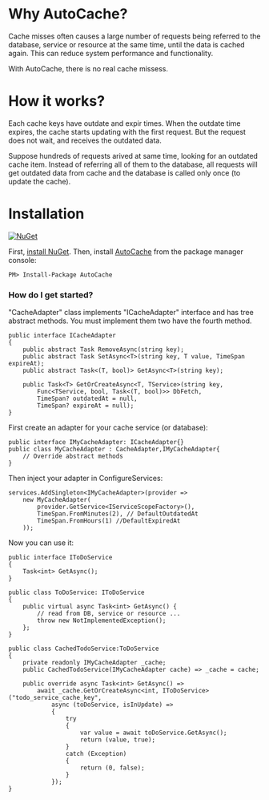 # Why AutoCache?

Cache misses often causes a large number of requests being referred to the database, service or resource at the same time, until the data is cached again. This can reduce system performance and functionality.

With AutoCache, there is no real cache missess.

# How it works?

Each cache keys have outdate and expir times. When the outdate time expires, the cache starts updating with the first request. But the request does not wait, and receives the outdated data.

Suppose hundreds of requests arived at same time, looking for an outdated cache item. Instead of referring all of them to the database, all requests will get outdated data from cache and the database is called only once (to update the cache).

# Installation

[![NuGet](https://img.shields.io/badge/AutoCache-nuget-green)](https://www.nuget.org/packages/AutoCache/)

First, [install NuGet](http://docs.nuget.org/docs/start-here/installing-nuget). Then, install [AutoCache](https://www.nuget.org/packages/AutoCache/) from the package manager console:

```
PM> Install-Package AutoCache
```

### How do I get started?

"CacheAdapter" class implements "ICacheAdapter" interface and has tree abstract methods. You must implement them two have the fourth method.

    public interface ICacheAdapter
    {
        public abstract Task RemoveAsync(string key);
        public abstract Task SetAsync<T>(string key, T value, TimeSpan expireAt);
        public abstract Task<(T, bool)> GetAsync<T>(string key);

        public Task<T> GetOrCreateAsync<T, TService>(string key,
            Func<TService, bool, Task<(T, bool)>> DbFetch,
            TimeSpan? outdatedAt = null,
            TimeSpan? expireAt = null);
    }

First create an adapter for your cache service (or database):

    public interface IMyCacheAdapter: ICacheAdapter{}
    public class MyCacheAdapter : CacheAdapter,IMyCacheAdapter{
        // Override abstract methods
    }

Then inject your adapter in ConfigureServices:

    services.AddSingleton<IMyCacheAdapter>(provider =>
        new MyCacheAdapter(
            provider.GetService<IServiceScopeFactory>(),
            TimeSpan.FromMinutes(2), // DefaultOutdatedAt
            TimeSpan.FromHours(1) //DefaultExpiredAt
        ));

Now you can use it:

    public interface IToDoService
    {
        Task<int> GetAsync();
    }

    public class ToDoService: IToDoService
    {
        public virtual async Task<int> GetAsync() {
            // read from DB, service or resource ...
            throw new NotImplementedException();
        };
    }

    public class CachedTodoService:ToDoService
    {
        private readonly IMyCacheAdapter _cache;
        public CachedTodoService(IMyCacheAdapter cache) => _cache = cache;

        public override async Task<int> GetAsync() =>
            await _cache.GetOrCreateAsync<int, IToDoService>("todo_service_cache_key",
                async (toDoService, isInUpdate) =>
                {
                    try
                    {
                        var value = await toDoService.GetAsync();
                        return (value, true);
                    }
                    catch (Exception)
                    {
                        return (0, false);
                    }
                });
    }
